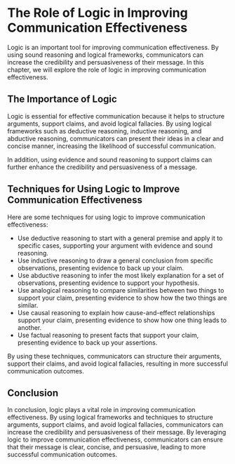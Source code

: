 The Role of Logic in Improving Communication Effectiveness
==============================================================================================================================

Logic is an important tool for improving communication effectiveness. By using sound reasoning and logical frameworks, communicators can increase the credibility and persuasiveness of their message. In this chapter, we will explore the role of logic in improving communication effectiveness.

The Importance of Logic
-----------------------

Logic is essential for effective communication because it helps to structure arguments, support claims, and avoid logical fallacies. By using logical frameworks such as deductive reasoning, inductive reasoning, and abductive reasoning, communicators can present their ideas in a clear and concise manner, increasing the likelihood of successful communication.

In addition, using evidence and sound reasoning to support claims can further enhance the credibility and persuasiveness of a message.

Techniques for Using Logic to Improve Communication Effectiveness
-----------------------------------------------------------------

Here are some techniques for using logic to improve communication effectiveness:

* Use deductive reasoning to start with a general premise and apply it to specific cases, supporting your argument with evidence and sound reasoning.
* Use inductive reasoning to draw a general conclusion from specific observations, presenting evidence to back up your claim.
* Use abductive reasoning to infer the most likely explanation for a set of observations, presenting evidence to support your hypothesis.
* Use analogical reasoning to compare similarities between two things to support your claim, presenting evidence to show how the two things are similar.
* Use causal reasoning to explain how cause-and-effect relationships support your claim, presenting evidence to show how one thing leads to another.
* Use factual reasoning to present facts that support your claim, presenting evidence to back up your assertions.

By using these techniques, communicators can structure their arguments, support their claims, and avoid logical fallacies, resulting in more successful communication outcomes.

Conclusion
----------

In conclusion, logic plays a vital role in improving communication effectiveness. By using logical frameworks and techniques to structure arguments, support claims, and avoid logical fallacies, communicators can increase the credibility and persuasiveness of their message. By leveraging logic to improve communication effectiveness, communicators can ensure that their message is clear, concise, and persuasive, leading to more successful communication outcomes.
